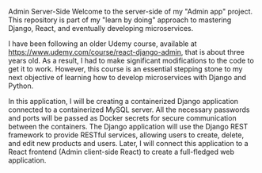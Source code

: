 Admin Server-Side
Welcome to the server-side of my "Admin app" project.
This repository is part of my "learn by doing" approach to mastering Django,
React, and eventually developing microservices.

I have been following an older Udemy course, available at https://www.udemy.com/course/react-django-admin, that is about three years old.
As a result, I had to make significant modifications to the code to get it to work.
However, this course is an essential stepping stone to my next objective of learning how to develop microservices with Django and Python.

In this application, I will be creating a containerized Django application connected to a containerized MySQL server.
All the necessary passwords and ports will be passed as Docker secrets for secure communication between the containers.
The Django application will use the Django REST framework to provide RESTful services,
allowing users to create, delete, and edit new products and users.
Later, I will connect this application to a React frontend (Admin client-side React) to create a full-fledged web application.
